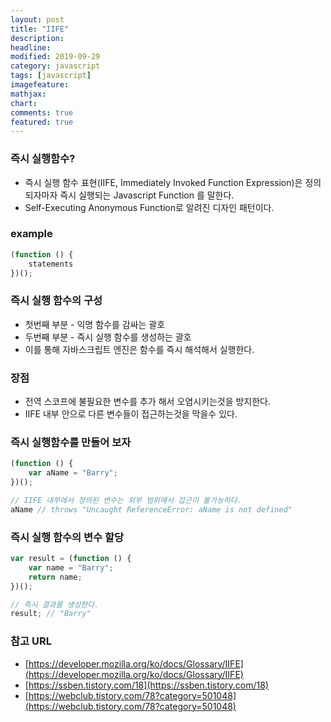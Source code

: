 ```yaml
---
layout: post
title: "IIFE"
description:
headline:
modified: 2019-09-29
category: javascript
tags: [javascript]
imagefeature:
mathjax:
chart:
comments: true
featured: true
---
```


### 즉시 실행함수?

- 즉시 실행 함수 표현(IIFE, Immediately Invoked Function Expression)은 정의되자마자 즉시 실행되는 Javascript Function 를 말한다.
- Self-Executing Anonymous Function로 알려진 디자인 패턴이다.

### example

```javascript
(function () {
    statements
})();
```

### 즉시 실행 함수의 구성
- 첫번째 부분 - 익명 함수를 감싸는 괄호
- 두번째 부분 - 즉시 실행 함수를 생성하는 괄호
- 이를 통해 자바스크립트 엔진은 함수를 즉시 해석해서 실행한다.

### 장점
- 전역 스코프에 불필요한 변수를 추가 해서 오염시키는것을 방지한다.
- IIFE 내부 안으로 다른 변수들이 접근하는것을 막을수 있다.

### 즉시 실행함수를 만들어 보자

```javascript
(function () {
    var aName = "Barry";
})();

// IIFE 내부에서 정의된 변수는 외부 범위에서 접근이 불가능하다.
aName // throws "Uncaught ReferenceError: aName is not defined"
```

### 즉시 실행 함수의 변수 할당

```javascript
var result = (function () {
    var name = "Barry"; 
    return name; 
})(); 

// 즉시 결과를 생성한다.
result; // "Barry"
```

### 참고 URL
- [https://developer.mozilla.org/ko/docs/Glossary/IIFE](https://developer.mozilla.org/ko/docs/Glossary/IIFE)
- [https://ssben.tistory.com/18](https://ssben.tistory.com/18)
- [https://webclub.tistory.com/78?category=501048](https://webclub.tistory.com/78?category=501048)
